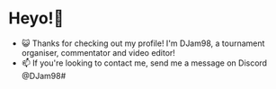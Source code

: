 # Heyo!👋
- 😺 Thanks for checking out my profile! I'm DJam98, a tournament organiser, commentator and video editor!
- 📫 If you're looking to contact me, send me a message on Discord @DJam98#

<!---
DJam98/DJam98 is a ✨ special ✨ repository because its `README.md` (this file) appears on your GitHub profile.
You can click the Preview link to take a look at your changes.
--->
